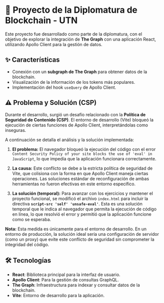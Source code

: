 # 🚀 Proyecto de la Diplomatura de Blockchain - UTN

Este proyecto fue desarrollado como parte de la diplomatura, con el objetivo de explorar la integración de **The Graph** con una aplicación React, utilizando Apollo Client para la gestión de datos.

## ✨ Características

- Conexión con un **subgraph de The Graph** para obtener datos de la blockchain.
- Visualización de la información de los tokens más populares.
- Implementación del hook `useQuery` de Apollo Client.

## ⚠️ Problema y Solución (CSP)

Durante el desarrollo, surgió un desafío relacionado con la **Política de Seguridad de Contenido (CSP)**. El entorno de desarrollo (Vite) bloqueó la ejecución de ciertas funciones de Apollo Client, interpretándolas como inseguras.

A continuación se detalla el análisis y la solución implementada:

1.  **El problema:** El navegador bloqueó la ejecución del código con el error `Content Security Policy of your site blocks the use of 'eval' in JavaScript`, lo que impedía que la aplicación funcionara correctamente.

2.  **La causa:** Este conflicto se debe a la estricta política de seguridad de Vite, que colisiona con la forma en que Apollo Client maneja ciertas operaciones. Las soluciones estándar de reconfiguración de ambas herramientas no fueron efectivas en este entorno específico.

3.  **La solución (temporal):** Para avanzar con los ejercicios y mantener el proyecto funcional, se modificó el archivo `index.html` para incluir la directiva **`script-src 'self' 'unsafe-eval'`**. Esta es una solución temporal que le indica al navegador que permita la ejecución de código en línea, lo que resolvió el error y permitió que la aplicación funcione como se esperaba.

**Nota:** Esta medida es únicamente para el entorno de desarrollo. En un entorno de producción, la solución ideal sería una configuración de servidor (como un proxy) que evite este conflicto de seguridad sin comprometer la integridad del código.

## 🛠️ Tecnologías

- **React**: Biblioteca principal para la interfaz de usuario.
- **Apollo Client**: Para la gestión de consultas GraphQL.
- **The Graph**: Infraestructura para indexar y consultar datos de la blockchain.
- **Vite**: Entorno de desarrollo para la aplicación.
